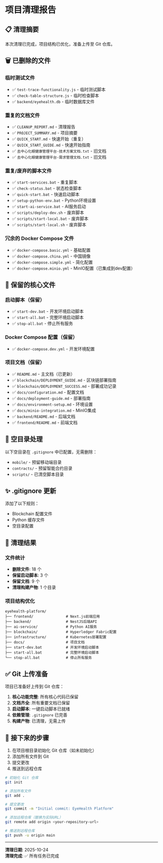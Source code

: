 # 项目清理报告

## 📋 清理摘要

本次清理已完成，项目结构已优化，准备上传至 Git 仓库。

## 🗑️ 已删除的文件

### 临时测试文件
- ✅ `test-trace-functionality.js` - 临时测试脚本
- ✅ `check-table-structure.js` - 临时检查脚本
- ✅ `backend/eyehealth.db` - 临时数据库文件

### 重复的文档文件
- ✅ `CLEANUP_REPORT.md` - 清理报告
- ✅ `PROJECT_SUMMARY.md` - 项目摘要
- ✅ `QUICK_START.md` - 快速开始（重复）
- ✅ `QUICK_START_GUIDE.md` - 快速开始指南
- ✅ `去中心化眼健康管理平台-技术方案文档.txt` - 旧文档
- ✅ `去中心化眼健康管理平台-需求管理文档.txt` - 旧文档

### 重复/废弃的脚本文件
- ✅ `start-services.bat` - 重复脚本
- ✅ `check-status.bat` - 状态检查脚本
- ✅ `quick-start.bat` - 快速启动脚本
- ✅ `setup-python-env.bat` - Python环境设置
- ✅ `start-ai-service.bat` - AI服务启动
- ✅ `scripts/deploy-dev.sh` - 废弃脚本
- ✅ `scripts/start-local.bat` - 废弃脚本
- ✅ `scripts/start-local.sh` - 废弃脚本

### 冗余的 Docker Compose 文件
- ✅ `docker-compose.basic.yml` - 基础配置
- ✅ `docker-compose.china.yml` - 中国镜像
- ✅ `docker-compose.simple.yml` - 简化配置
- ✅ `docker-compose.minio.yml` - MinIO配置（已集成到dev配置）

## 📁 保留的核心文件

### 启动脚本（保留）
- ✅ `start-dev.bat` - 开发环境启动脚本
- ✅ `start-all.bat` - 完整环境启动脚本
- ✅ `stop-all.bat` - 停止所有服务

### Docker Compose 配置（保留）
- ✅ `docker-compose.dev.yml` - 开发环境配置

### 项目文档（保留）
- ✅ `README.md` - 主文档（已更新）
- ✅ `blockchain/DEPLOYMENT_GUIDE.md` - 区块链部署指南
- ✅ `blockchain/DEPLOYMENT_SUCCESS.md` - 部署成功记录
- ✅ `docs/configuration.md` - 配置文档
- ✅ `docs/deployment-guide.md` - 部署指南
- ✅ `docs/environment-setup.md` - 环境设置
- ✅ `docs/minio-integration.md` - MinIO集成
- ✅ `backend/README.md` - 后端文档
- ✅ `frontend/README.md` - 前端文档

## 📂 空目录处理

以下空目录在 `.gitignore` 中已配置，无需删除：
- `mobile/` - 预留移动端目录
- `contracts/` - 预留智能合约目录
- `scripts/` - 已清空脚本目录

## ✨ .gitignore 更新

添加了以下规则：
- Blockchain 配置文件
- Python 缓存文件
- 空目录配置

## 🎯 清理结果

### 文件统计
- **删除文件**: 18 个
- **保留启动脚本**: 3 个
- **保留文档**: 9 个
- **清理构建产物**: 1 个目录

### 项目结构优化
```
eyehealth-platform/
├── frontend/               # Next.js前端应用
├── backend/                # NestJS后端API
├── ai-service/             # Python AI服务
├── blockchain/             # Hyperledger Fabric配置
├── infrastructure/         # Kubernetes部署配置
├── docs/                   # 项目文档
├── start-dev.bat           # 开发环境启动脚本
├── start-all.bat           # 完整环境启动脚本
└── stop-all.bat            # 停止所有服务
```

## ✅ Git 上传准备

项目已准备好上传到 Git 仓库：

1. **核心功能完整**: 所有核心代码已保留
2. **文档齐全**: 所有重要文档已保留
3. **启动脚本**: 一键启动脚本已就绪
4. **依赖管理**: `.gitignore` 已完善
5. **构建产物**: 已清理，无需上传

## 🚀 接下来的步骤

1. 在项目根目录初始化 Git 仓库（如未初始化）
2. 添加所有文件到 Git
3. 提交更改
4. 推送到远程仓库

```bash
# 初始化 Git 仓库
git init

# 添加所有文件
git add .

# 提交更改
git commit -m "Initial commit: EyeHealth Platform"

# 添加远程仓库（替换为实际URL）
git remote add origin <your-repository-url>

# 推送到远程仓库
git push -u origin main
```

---

**清理日期**: 2025-10-24  
**清理完成**: ✅ 所有任务已完成

